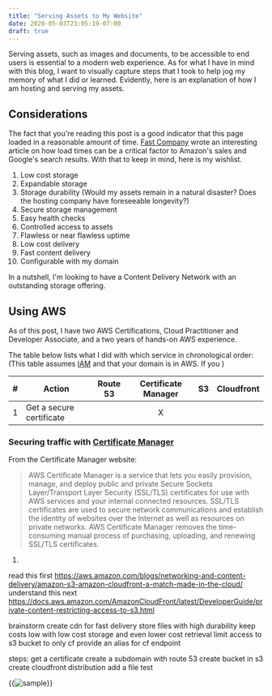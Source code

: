 ```yaml
---
title: "Serving Assets to My Website"
date: 2020-05-03T23:05:19-07:00
draft: true
---
```


Serving assets, such as images and documents, to be accessible to end users is essential to a modern web experience. 
As for what I have in mind with this blog, I want to visually capture steps that I took to help jog my memory of
 what I did or learned. Evidently, here is an explanation of how I am hosting and serving my assets.
 
## Considerations
The fact that you're reading this post is a good indicator that this page loaded in a reasonable amount of time. 
[Fast Company][1] wrote an interesting article on how load times can be a critical factor to Amazon's sales and
 Google's search results. With that to keep in mind, here is my wishlist.

1. Low cost storage
1. Expandable storage
1. Storage durability (Would my assets remain in a natural disaster? Does the hosting company have foreseeable
 longevity?)
1. Secure storage management
1. Easy health checks
1. Controlled access to assets
1. Flawless or near flawless uptime
1. Low cost delivery
1. Fast content delivery
1. Configurable with my domain

In a nutshell, I'm looking to have a Content Delivery Network with an outstanding storage offering.

## Using AWS

As of this post, I have two AWS Certifications, Cloud Practitioner and Developer Associate, and a two years of hands-on
 AWS experience.
 
The table below lists what I did with which service in chronological order:
(This table assumes [IAM][iam] and that your domain is in AWS. If you )

| #     | Action | Route 53 | Certificate Manager | S3  | Cloudfront |
| :---: | ------ | :---: | :---: | :---: | :---: |
| 1     | Get a secure certificate |  | X |||



### Securing traffic with [Certificate Manager][2]

From the Certificate Manager website:
> AWS Certificate Manager is a service that lets you easily provision, manage, and deploy public and private Secure
> Sockets Layer/Transport Layer Security (SSL/TLS) certificates for use with AWS services and your internal connected
> resources. SSL/TLS certificates are used to secure network communications and establish the identity of websites
> over the Internet as well as resources on private networks. AWS Certificate Manager removes the time-consuming
> manual process of purchasing, uploading, and renewing SSL/TLS certificates.

1. 
read this first
https://aws.amazon.com/blogs/networking-and-content-delivery/amazon-s3-amazon-cloudfront-a-match-made-in-the-cloud/
understand this next
https://docs.aws.amazon.com/AmazonCloudFront/latest/DeveloperGuide/private-content-restricting-access-to-s3.html

brainstorm
create cdn for fast delivery
store files with high durability
keep costs low with low cost storage and even lower cost retrieval
limit access to s3 bucket to only cf
provide an alias for cf endpoint

steps:
get a certificate
create a subdomain with route 53
create bucket in s3
create cloudfront distribution
add a file
test

{{<img src="hero.jpg" alt="sample">}}

[1]: https://www.fastcompany.com/1825005/how-one-second-could-cost-amazon-16-billion-sales
[iam]: https://aws.amazon.com/iam/
[2]: https://aws.amazon.com/certificate-manager/